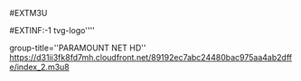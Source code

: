 #EXTM3U 

#EXTINF:-1 tvg-logo''''

group-title=''PARAMOUNT NET HD''
https://d31ii3fk8fd7mh.cloudfront.net/89192ec7abc24480bac975aa4ab2dffe/index_2.m3u8


